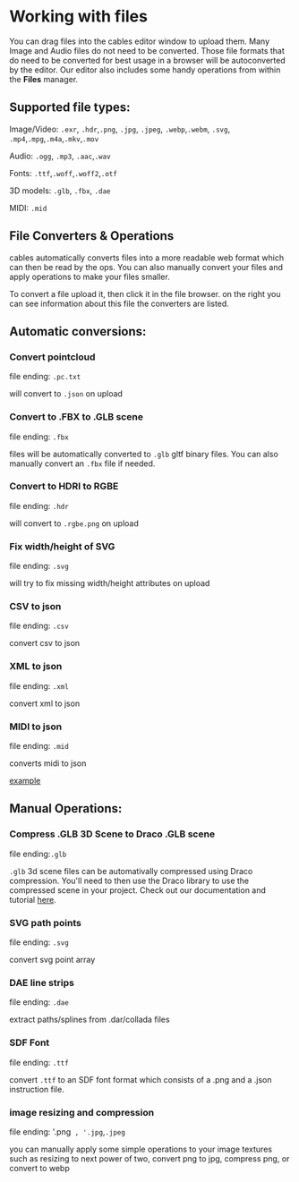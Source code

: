 # Working with files

You can drag files into the cables editor window to upload them.
Many Image and Audio files do not need to be converted.
Those file formats that do need to be converted for best usage in a browser will be autoconverted by the editor.
Our editor also includes some handy operations from within the **Files** manager.

## Supported file types:

Image/Video: `.exr`, `.hdr`,`.png`, `.jpg`, `.jpeg`, `.webp`,`.webm`, `.svg`, `.mp4`,`.mpg`,`.m4a`,`.mkv`,`.mov`

Audio: `.ogg`, `.mp3`, `.aac`,`.wav`

Fonts: `.ttf`,`.woff`,`.woff2`,`.otf`

3D models: `.glb`, `.fbx`, `.dae`

MIDI: `.mid`



## File Converters & Operations

cables automatically converts files into a more readable web format which can then be read by the ops. You can also manually convert your files and apply operations to make your files smaller.

To convert a file upload it, then click it in the file browser. on the right you can see information about this file the converters are listed.



## Automatic conversions:

### Convert pointcloud

file ending: `.pc.txt`

will convert to `.json` on upload

### Convert to .FBX to .GLB scene

file ending: `.fbx`

files will be automatically converted to `.glb` gltf binary files. You can also manually convert an `.fbx` file if needed.

### Convert to HDRI to RGBE

file ending: `.hdr`

will convert to `.rgbe.png` on upload

### Fix width/height of SVG

file ending: `.svg`

will try to fix missing width/height attributes on upload

### CSV to json

file ending: `.csv`

convert csv to json

### XML to json

file ending: `.xml`

convert xml to json

### MIDI to json

file ending: `.mid`

converts midi to json

[example](https://cables.gl/op/Ops.Audio.MidiJson)

## Manual Operations:

### Compress .GLB 3D Scene to Draco .GLB scene

file ending:`.glb`

`.glb` 3d scene files can be automativally compressed using Draco compression. You'll need to then use the Draco library to use the compressed scene in your project. Check out our documentation and tutorial [here](https://cables.gl/op/Ops.Gl.GLTF.GltfDracoCompression).

### SVG path points

file ending: `.svg`

convert svg point array

### DAE line strips

file ending: `.dae`

extract paths/splines from .dar/collada files

### SDF Font 

file ending: `.ttf`

convert `.ttf` to an SDF font format which consists of a .png and a .json instruction file.

### image resizing and compression

file ending: '.png` , '.jpg`,`.jpeg`

you can manually apply some simple operations to your image textures such as resizing to next power of two, convert png to jpg, compress png, or convert to webp

